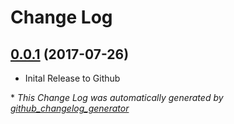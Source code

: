 # Change Log

## [0.0.1](https://github.com/EMSL-MSC/knife-ovirt/tree/0.0.1) (2017-07-26)
 - Inital Release to Github

\* *This Change Log was automatically generated by [github_changelog_generator](https://github.com/skywinder/Github-Changelog-Generator)*
